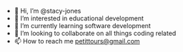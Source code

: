 - 👋 Hi, I’m @stacy-jones
- 👀 I’m interested in educational development
- 🌱 I’m currently learning software development
- 💞️ I’m looking to collaborate on all things coding related
- 📫 How to reach me petittours@gmail.com

<!---
petit504/petit504 is a ✨ special ✨ repository because its `README.md` (this file) appears on your GitHub profile.
You can click the Preview link to take a look at your changes.
--->
